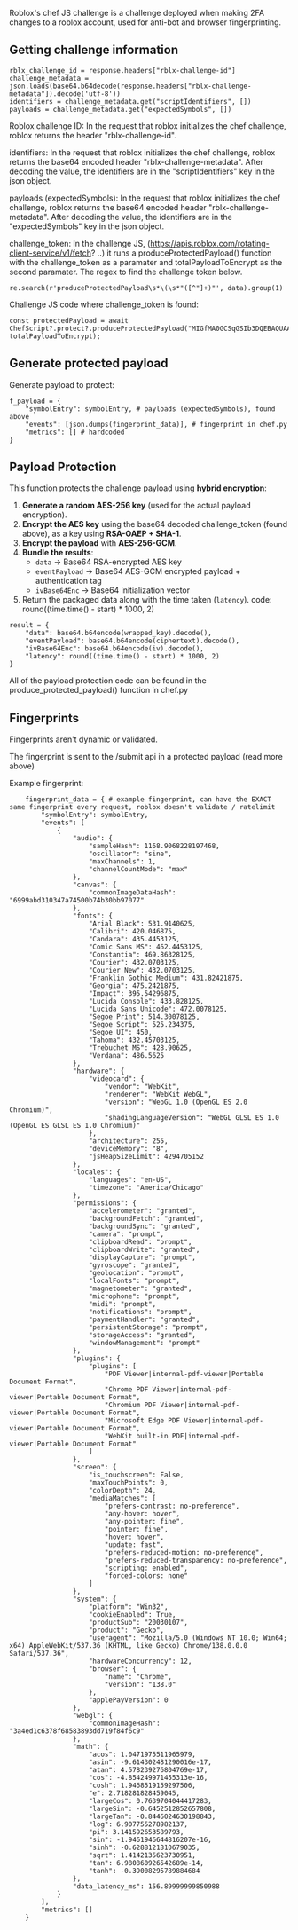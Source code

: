 Roblox's chef JS challenge is a challenge deployed when making 2FA changes to a roblox account, used for anti-bot and browser fingerprinting.

## Getting challenge information
```
rblx_challenge_id = response.headers["rblx-challenge-id"]
challenge_metadata = json.loads(base64.b64decode(response.headers["rblx-challenge-metadata"]).decode('utf-8'))
identifiers = challenge_metadata.get("scriptIdentifiers", [])
payloads = challenge_metadata.get("expectedSymbols", [])
```
Roblox challenge ID: In the request that roblox initializes the chef challenge, roblox returns the header "rblx-challenge-id".

identifiers: In the request that roblox initializes the chef challenge, roblox returns the base64 encoded header "rblx-challenge-metadata". After decoding the value, the identifiers are in the "scriptIdentifiers" key in the json object.

payloads (expectedSymbols): In the request that roblox initializes the chef challenge, roblox returns the base64 encoded header "rblx-challenge-metadata". After decoding the value, the identifiers are in the "expectedSymbols" key in the json object.

challenge_token: In the challenge JS, (https://apis.roblox.com/rotating-client-service/v1/fetch? ..) it runs a produceProtectedPayload() function with the challenge_token as a paramater and totalPayloadToEncrypt as the second paramater. The regex to find the challenge token below.
```
re.search(r'produceProtectedPayload\s*\(\s*"([^"]+)"', data).group(1)
```
Challenge JS code where challenge_token is found:
```
const protectedPayload = await ChefScript?.protect?.produceProtectedPayload("MIGfMA0GCSqGSIb3DQEBAQUAA4GNADCBiQKBgQDtYgpV9pTehPhh1VB80VvJeLrlvF4Gpi2hXgcvE/cTALPk0ZqFLcwN42B3HWWFfLnC8lO94Bhna3Ph4p7gzqMAtkJ0tj/j2TAlL7I8M9o39xGqNjMjm9A3A5O5mHl+ETLdRYAzc7OsMFVo0VlUxxaMnQMEhTU1tV1zdXGxQ9/cEwIDAQAB", totalPayloadToEncrypt);
```

## Generate protected payload

Generate payload to protect:
```
f_payload = {
    "symbolEntry": symbolEntry, # payloads (expectedSymbols), found above
    "events": [json.dumps(fingerprint_data)], # fingerprint in chef.py
    "metrics": [] # hardcoded
}
```
## Payload Protection

This function protects the challenge payload using **hybrid encryption**:

1. **Generate a random AES-256 key** (used for the actual payload encryption).
2. **Encrypt the AES key** using the base64 decoded challenge_token (found above), as a key using **RSA-OAEP + SHA-1**.
3. **Encrypt the payload** with **AES-256-GCM**.
4. **Bundle the results**:
   - `data` → Base64 RSA-encrypted AES key
   - `eventPayload` → Base64 AES-GCM encrypted payload + authentication tag
   - `ivBase64Enc` → Base64 initialization vector
5. Return the packaged data along with the time taken (`latency`). code: round((time.time() - start) * 1000, 2)
```
result = {
    "data": base64.b64encode(wrapped_key).decode(),
    "eventPayload": base64.b64encode(ciphertext).decode(),
    "ivBase64Enc": base64.b64encode(iv).decode(),
    "latency": round((time.time() - start) * 1000, 2)
}
```
All of the payload protection code can be found in the produce_protected_payload() function in chef.py

## Fingerprints
Fingerprints aren't dynamic or validated.

The fingerprint is sent to the /submit api in a protected payload (read more above)

Example fingerprint:
```
    fingerprint_data = { # example fingerprint, can have the EXACT same fingerprint every request, roblox doesn't validate / ratelimit
        "symbolEntry": symbolEntry,
        "events": [
            {
                "audio": {
                    "sampleHash": 1168.9068228197468,
                    "oscillator": "sine",
                    "maxChannels": 1,
                    "channelCountMode": "max"
                },
                "canvas": {
                    "commonImageDataHash": "6999abd310347a74500b74b30bb97077"
                },
                "fonts": {
                    "Arial Black": 531.9140625,
                    "Calibri": 420.046875,
                    "Candara": 435.4453125,
                    "Comic Sans MS": 462.4453125,
                    "Constantia": 469.86328125,
                    "Courier": 432.0703125,
                    "Courier New": 432.0703125,
                    "Franklin Gothic Medium": 431.82421875,
                    "Georgia": 475.2421875,
                    "Impact": 395.54296875,
                    "Lucida Console": 433.828125,
                    "Lucida Sans Unicode": 472.0078125,
                    "Segoe Print": 514.30078125,
                    "Segoe Script": 525.234375,
                    "Segoe UI": 450,
                    "Tahoma": 432.45703125,
                    "Trebuchet MS": 428.90625,
                    "Verdana": 486.5625
                },
                "hardware": {
                    "videocard": {
                        "vendor": "WebKit",
                        "renderer": "WebKit WebGL",
                        "version": "WebGL 1.0 (OpenGL ES 2.0 Chromium)",
                        "shadingLanguageVersion": "WebGL GLSL ES 1.0 (OpenGL ES GLSL ES 1.0 Chromium)"
                    },
                    "architecture": 255,
                    "deviceMemory": "8",
                    "jsHeapSizeLimit": 4294705152
                },
                "locales": {
                    "languages": "en-US",
                    "timezone": "America/Chicago"
                },
                "permissions": {
                    "accelerometer": "granted",
                    "backgroundFetch": "granted",
                    "backgroundSync": "granted",
                    "camera": "prompt",
                    "clipboardRead": "prompt",
                    "clipboardWrite": "granted",
                    "displayCapture": "prompt",
                    "gyroscope": "granted",
                    "geolocation": "prompt",
                    "localFonts": "prompt",
                    "magnetometer": "granted",
                    "microphone": "prompt",
                    "midi": "prompt",
                    "notifications": "prompt",
                    "paymentHandler": "granted",
                    "persistentStorage": "prompt",
                    "storageAccess": "granted",
                    "windowManagement": "prompt"
                },
                "plugins": {
                    "plugins": [
                        "PDF Viewer|internal-pdf-viewer|Portable Document Format",
                        "Chrome PDF Viewer|internal-pdf-viewer|Portable Document Format",
                        "Chromium PDF Viewer|internal-pdf-viewer|Portable Document Format",
                        "Microsoft Edge PDF Viewer|internal-pdf-viewer|Portable Document Format",
                        "WebKit built-in PDF|internal-pdf-viewer|Portable Document Format"
                    ]
                },
                "screen": {
                    "is_touchscreen": False,
                    "maxTouchPoints": 0,
                    "colorDepth": 24,
                    "mediaMatches": [
                        "prefers-contrast: no-preference",
                        "any-hover: hover",
                        "any-pointer: fine",
                        "pointer: fine",
                        "hover: hover",
                        "update: fast",
                        "prefers-reduced-motion: no-preference",
                        "prefers-reduced-transparency: no-preference",
                        "scripting: enabled",
                        "forced-colors: none"
                    ]
                },
                "system": {
                    "platform": "Win32",
                    "cookieEnabled": True,
                    "productSub": "20030107",
                    "product": "Gecko",
                    "useragent": "Mozilla/5.0 (Windows NT 10.0; Win64; x64) AppleWebKit/537.36 (KHTML, like Gecko) Chrome/138.0.0.0 Safari/537.36",
                    "hardwareConcurrency": 12,
                    "browser": {
                        "name": "Chrome",
                        "version": "138.0"
                    },
                    "applePayVersion": 0
                },
                "webgl": {
                    "commonImageHash": "3a4ed1c6378f68583893dd719f84f6c9"
                },
                "math": {
                    "acos": 1.0471975511965979,
                    "asin": -9.614302481290016e-17,
                    "atan": 4.578239276804769e-17,
                    "cos": -4.854249971455313e-16,
                    "cosh": 1.9468519159297506,
                    "e": 2.718281828459045,
                    "largeCos": 0.7639704044417283,
                    "largeSin": -0.6452512852657808,
                    "largeTan": -0.8446024630198843,
                    "log": 6.907755278982137,
                    "pi": 3.141592653589793,
                    "sin": -1.9461946644816207e-16,
                    "sinh": -0.6288121810679035,
                    "sqrt": 1.4142135623730951,
                    "tan": 6.980860926542689e-14,
                    "tanh": -0.39008295789884684
                },
                "data_latency_ms": 156.89999999850988
            }
        ],
        "metrics": []
    }
```
